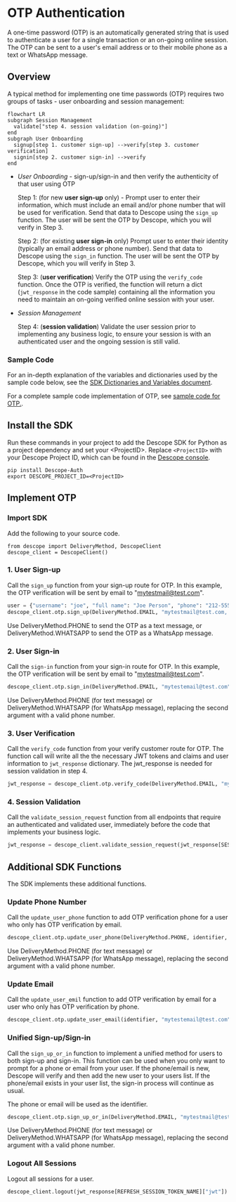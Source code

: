 # OTP Authentication

A one-time password (OTP) is an automatically generated string that is used to authenticate a user for a single transaction or an on-going online session. The OTP can be sent to a user's email address or to their mobile phone as a text or WhatsApp message.

## Overview

A typical method for implementing one time passwords (OTP) requires two groups of tasks - user onboarding and session management:

```mermaid
flowchart LR
subgraph Session Management
  validate["step 4. session validation (on-going)"]
end
subgraph User Onboarding
  signup[step 1. customer sign-up] -->verify[step 3. customer verification]
  signin[step 2. customer sign-in] -->verify
end
```

* *User Onboarding* - sign-up/sign-in and then verify the authenticity of that user using OTP

  Step 1: (for new **user sign-up** only) - Prompt user to enter their information, which must include an email and/or phone number that will be used for verification. Send that data to Descope using the `sign_up` function. The user will be sent the OTP by Descope, which you will verify in Step 3.

  Step 2: (for existing **user sign-in** only) Prompt user to enter their identity (typically an email address or phone number). Send that data to Descope using the `sign_in` function. The user will be sent the OTP by Descope, which you will verify in Step 3.

  Step 3: (**user verification**) Verify the OTP using the `verify_code` function. Once the OTP is verified, the function will return a dict (`jwt_response` in the code sample) containing all the information you need to maintain an on-going verified online session with your user.

* *Session Management*

    Step 4: (**session validation**) Validate the user session prior to implementing any business logic, to ensure your session is with an authenticated user and the ongoing session is still valid.

### Sample Code

For an in-depth explanation of the variables and dictionaries used by the sample code below, see the [SDK Dictionaries and Variables document](./deepdive.md).

For a complete sample code implementation of OTP, see [sample code for OTP.](../samples/otp_web_sample_app.py).

## Install the SDK

 Run these commands in your project to add the Descope SDK for Python as a project dependency and set your \<ProjectID\>. Replace `<ProjectID>` with your Descope Project ID, which can be found in the [Descope console](https://app.descope.com).

```code
pip install Descope-Auth
export DESCOPE_PROJECT_ID=<ProjectID>
```

## Implement OTP

### Import SDK

Add the following to your source code.

```code
from descope import DeliveryMethod, DescopeClient
descope_client = DescopeClient()
```

### 1. User Sign-up

Call the `sign_up` function from your sign-up route for OTP. In this example, the OTP verification will be sent by email to "mytestmail@test.com".

```Python
user = {"username": "joe", "full name": "Joe Person", "phone": "212-555-1212", "email": "mytestmail@test.com"}
descope_client.otp.sign_up(DeliveryMethod.EMAIL, "mytestmail@test.com, user)
```

Use DeliveryMethod.PHONE to send the OTP as a text message, or DeliveryMethod.WHATSAPP to send the OTP as a WhatsApp message.

### 2. User Sign-in

Call the `sign-in` function from your sign-in route for OTP. In this example, the OTP verification will be sent by email to "mytestmail@test.com".

```Python
descope_client.otp.sign_in(DeliveryMethod.EMAIL, "mytestemail@test.com")
```

Use DeliveryMethod.PHONE (for text message) or DeliveryMethod.WHATSAPP (for WhatsApp message), replacing the second argument with a valid phone number.

### 3. User Verification

Call the `verify_code` function from your verify customer route for OTP. The function call will write all the the necessary JWT tokens and claims and user information to `jwt_response` dictionary. The jwt_response is needed for session validation in step 4.

```Python
jwt_response = descope_client.otp.verify_code(DeliveryMethod.EMAIL, "mytestemail@test.com", code) 
```

### 4. Session Validation

Call the `validate_session_request` function from all endpoints that require an authenticated and validated user, immediately before the code that implements your business logic.

```Python
jwt_response = descope_client.validate_session_request(jwt_response[SESSION_TOKEN_NAME]["jwt"], jwt_response[REFRESH_SESSION_TOKEN_NAME]["jwt"])
```

## Additional SDK Functions

The SDK implements these additional functions.

### Update Phone Number

Call the `update_user_phone` function to add OTP verification phone for a user who only has OTP verification by email.

```python
descope_client.otp.update_user_phone(DeliveryMethod.PHONE, identifier, "212-555-1212", jwt_response[REFRESH_SESSION_TOKEN_NAME]["jwt"])
```

Use DeliveryMethod.PHONE (for text message) or DeliveryMethod.WHATSAPP (for WhatsApp message), replacing the second argument with a valid phone number.

### Update Email

Call the `update_user_emil` function to add OTP verification by email for a user who only has OTP verification by phone.

```python
descope_client.otp.update_user_email(identifier, "mytestemail@test.com", jwt_response[REFRESH_SESSION_TOKEN_NAME]["jwt"])
```

### Unified Sign-up/Sign-in

Call the `sign_up_or_in` function to implement a unified method for users to both sign-up and sign-in. This function can be used when you only want to prompt for a phone or email from your user. If the phone/email is new, Descope will verify and then add the new user to your users list. If the phone/email exists in your user list, the sign-in process will continue as usual.

The phone or email will be used as the identifier.

```python
descope_client.otp.sign_up_or_in(DeliveryMethod.EMAIL, "mytestmail@test.com")
```

Use DeliveryMethod.PHONE (for text message) or DeliveryMethod.WHATSAPP (for WhatsApp message), replacing the second argument with a valid phone number.

### Logout All Sessions

Logout all sessions for a user.

```python
descope_client.logout(jwt_response[REFRESH_SESSION_TOKEN_NAME]["jwt"])
```
